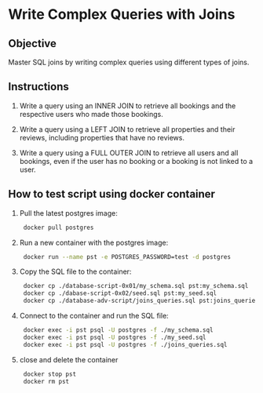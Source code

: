 # Write Complex Queries with Joins

## Objective

Master SQL joins by writing complex queries using different types of joins.

## Instructions

1. Write a query using an INNER JOIN to retrieve all bookings and the respective users who made those bookings.

2. Write a query using a LEFT JOIN to retrieve all properties and their reviews, including properties that have no reviews.

3. Write a query using a FULL OUTER JOIN to retrieve all users and all bookings, even if the user has no booking or a booking is not linked to a user.

## How to test script using docker container

1. Pull the latest postgres image:

   ```bash
    docker pull postgres
   ```

2. Run a new container with the postgres image:

   ```bash
    docker run --name pst -e POSTGRES_PASSWORD=test -d postgres
    ```

3. Copy the SQL file to the container:

   ```bash
    docker cp ./database-script-0x01/my_schema.sql pst:my_schema.sql
    docker cp ./dabase-script-0x02/seed.sql pst:my_seed.sql
    docker cp ./database-adv-script/joins_queries.sql pst:joins_queries.sql
   ```

4. Connect to the container and run the SQL file:

   ```bash
    docker exec -i pst psql -U postgres -f ./my_schema.sql
    docker exec -i pst psql -U postgres -f ./my_seed.sql
    docker exec -i pst psql -U postgres -f ./joins_queries.sql
   ```

5. close and delete the container

   ```bash
    docker stop pst
    docker rm pst
   ```
